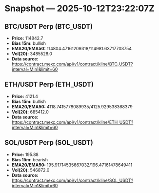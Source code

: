 # Snapshot — 2025-10-12T23:22:07Z

## BTC/USDT Perp (BTC_USDT)
- **Price:** 114842.7
- **Bias 15m:** bullish
- **EMA20/EMA50:** 114804.47161209318/114981.63717703754
- **Vol(20):** 3485528.0
- **Data source:** https://contract.mexc.com/api/v1/contract/kline/BTC_USDT?interval=Min1&limit=60

## ETH/USDT Perp (ETH_USDT)
- **Price:** 4121.4
- **Bias 15m:** bullish
- **EMA20/EMA50:** 4118.7415778089935/4125.929538368379
- **Vol(20):** 685412.0
- **Data source:** https://contract.mexc.com/api/v1/contract/kline/ETH_USDT?interval=Min1&limit=60

## SOL/USDT Perp (SOL_USDT)
- **Price:** 195.88
- **Bias 15m:** bearish
- **EMA20/EMA50:** 195.91714535667032/196.47161478649411
- **Vol(20):** 546872.0
- **Data source:** https://contract.mexc.com/api/v1/contract/kline/SOL_USDT?interval=Min1&limit=60
